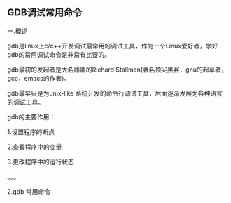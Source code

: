 ## GDB调试常用命令

 一.概述

gdb是linux上c/c++开发调试最常用的调试工具，作为一个Linux爱好者，学好gdb的常用调试命令是非常有比要的。

gdb最初的发起者是大名鼎鼎的Richard Stallman(著名顶尖黑客，gnu的起草者，gcc，emacs的作者)。

gdb最早只是为unix-like 系统开发的命令行调试工具，后面逐渐发展为各种语言的调试工具。

gdb的主要作用：

1.设置程序的断点

2.查看程序中的变量

3.更改程序中的运行状态

。。。



2.gdb 常用命令






